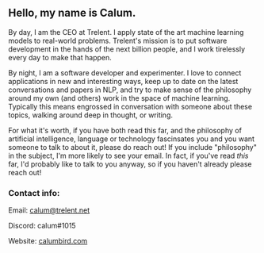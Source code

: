 ## Hello, my name is Calum.

By day, I am the CEO at Trelent. I apply state of the art machine learning models to real-world problems. Trelent's mission is to put software development in the hands of the next billion people, and I work tirelessly every day to make that happen.

By night, I am a software developer and experimenter. I love to connect applications in new and interesting ways, keep up to date on the latest conversations and papers in NLP, and try to make sense of the philosophy around my own (and others) work in the space of machine learning. Typically this means engrossed in conversation with someone about these topics, walking around deep in thought, or writing.

For what it's worth, if you have both read this far, and the philosophy of artificial intelligence, language or technology fascinsates you and you want someone to talk to about it, please do reach out! If you include "philosophy" in the subject, I'm more likely to see your email. In fact, if you've read *this* far, I'd probably like to talk to you anyway, so if you haven't already please reach out!


### Contact info:
Email: [calum@trelent.net](mailto:calum@trelent.net)

Discord: calum#1015

Website: [calumbird.com](https://calumbird.com)
